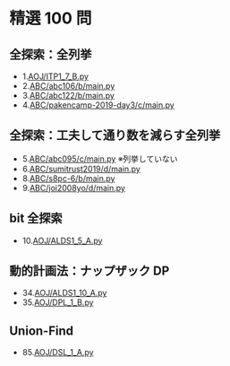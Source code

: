 # 精選 100 問

## 全探索：全列挙

- 1.[AOJ/ITP1_7_B.py](AOJ/ITP1_7_B.py)
- 2.[ABC/abc106/b/main.py](ABC/abc106/b/main.py)
- 3.[ABC/abc122/b/main.py](ABC/abc122/b/main.py)
- 4.[ABC/pakencamp-2019-day3/c/main.py](ABC/pakencamp-2019-day3/c/main.py)

## 全探索：工夫して通り数を減らす全列挙

- 5.[ABC/abc095/c/main.py](ABC/abc095/c/main.py) ※列挙していない
- 6.[ABC/sumitrust2019/d/main.py](ABC/sumitrust2019/d/main.py)
- 8.[ABC/s8pc-6/b/main.py](ABC/s8pc-6/b/main.py)
- 9.[ABC/joi2008yo/d/main.py](ABC/joi2008yo/d/main.py)

## bit 全探索

- 10.[AOJ/ALDS1_5_A.py](AOJ/ALDS1_5_A.py)

## 動的計画法：ナップザック DP

- 34.[AOJ/ALDS1_10_A.py](AOJ/ALDS1_10_A.py)
- 35.[AOJ/DPL_1_B.py](AOJ/DPL_1_B.py)

## Union-Find

- 85.[AOJ/DSL_1_A.py](AOJ/DSL_1_A.py)
